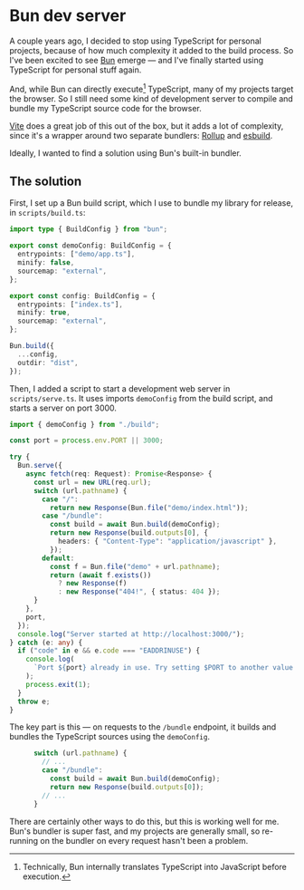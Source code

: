 # Bun dev server

A couple years ago, I decided to stop using TypeScript for personal projects, because of how much complexity it added to the build process. So I've been excited to see [Bun](https://bun.sh/) emerge — and I've finally started using TypeScript for personal stuff again.

And, while Bun can directly execute[^1] TypeScript, many of my projects target the browser. So I still need some kind of development server to compile and bundle my TypeScript source code for the browser.

[^1]: Technically, Bun internally translates TypeScript into JavaScript before execution.

[Vite](https://vitejs.dev/) does a great job of this out of the box, but it adds a lot of complexity, since it's a wrapper around two separate bundlers: [Rollup](https://rollupjs.org/) and [esbuild](https://esbuild.github.io/).

Ideally, I wanted to find a solution using Bun's built-in bundler.

## The solution

First, I set up a Bun build script, which I use to bundle my library for release, in `scripts/build.ts`:

```ts
import type { BuildConfig } from "bun";

export const demoConfig: BuildConfig = {
  entrypoints: ["demo/app.ts"],
  minify: false,
  sourcemap: "external",
};

export const config: BuildConfig = {
  entrypoints: ["index.ts"],
  minify: true,
  sourcemap: "external",
};

Bun.build({
  ...config,
  outdir: "dist",
});
```

Then, I added a script to start a development web server in `scripts/serve.ts`. It uses imports `demoConfig` from the build script, and starts a server on port 3000.

```ts
import { demoConfig } from "./build";

const port = process.env.PORT || 3000;

try {
  Bun.serve({
    async fetch(req: Request): Promise<Response> {
      const url = new URL(req.url);
      switch (url.pathname) {
        case "/":
          return new Response(Bun.file("demo/index.html"));
        case "/bundle":
          const build = await Bun.build(demoConfig);
          return new Response(build.outputs[0], {
            headers: { "Content-Type": "application/javascript" },
          });
        default:
          const f = Bun.file("demo" + url.pathname);
          return (await f.exists())
            ? new Response(f)
            : new Response("404!", { status: 404 });
      }
    },
    port,
  });
  console.log("Server started at http://localhost:3000/");
} catch (e: any) {
  if ("code" in e && e.code === "EADDRINUSE") {
    console.log(
      `Port ${port} already in use. Try setting $PORT to another value.`,
    );
    process.exit(1);
  }
  throw e;
}
```

The key part is this — on requests to the `/bundle` endpoint, it builds and bundles the TypeScript sources using the `demoConfig`.

```ts
      switch (url.pathname) {
        // ...
        case "/bundle":
          const build = await Bun.build(demoConfig);
          return new Response(build.outputs[0]);
        // ...
      }
```

There are certainly other ways to do this, but this is working well for me. Bun's bundler is super fast, and my projects are generally small, so re-running on the bundler on every request hasn't been a problem.
